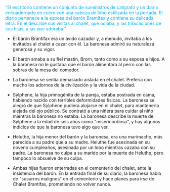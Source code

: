 <font color="#00b0f0">"El escritorio contiene un conjunto de suministros de calígrafo y un diario encuadernado en cuero con una cabeza de lobo estilizada en la portada. El diario pertenece a la esposa del barón Brantifax y contiene su delicada letra. En él describe sus visitas al chalet, que odiaba, y las tribulaciones de sus hijas, a las que adoraba."</font>

-   El barón Brantifax era un ávido cazador y, a menudo, invitaba a los invitados al chalet a cazar con él. La baronesa admiró su naturaleza generosa y su vigor.

-   El barón amaba a su fiel mastín, Brorn, tanto como a su esposa e hijos. A la baronesa no le gustaba que el barón alimentara al perro con las sobras de la mesa del comedor.

-   La baronesa se sentía demasiado aislada en el chalet. Prefería con mucho los adornos de la civilización y la vida de la ciudad.

-   Sylphene, la hija primogénita de la pareja, estaba postrada en cama, habiendo nacido con terribles deformidades físicas. La baronesa se alegró de que Sylphene pudiera alojarse en el chalet, para mantenerla alejada del ojo público. Se contrató a una niñera para cuidar al niño mientras la baronesa no estaba. La baronesa describe la muerte de Sylphene a la edad de seis años como "misericordiosa", y hay algunos indicios de que la baronesa tuvo algo que ver.

-   Heluthe, la hija menor del barón y la baronesa, era una marimacho, más parecida a su padre que a su madre. Heluthe fue asesinada en su noveno cumpleaños, asesinada por un lobo mientras cazaba con su padre. La baronesa no culpa a su marido por la muerte de Heluthe, pero tampoco lo absuelve de su culpa.

-   Ambas hijas fueron enterradas en el cementerio del chalet, ante la insistencia del barón. En la entrada final de su diario, la baronesa habla de "susurros malignos" en el cementerio y hace planes para irse de Chalet Brantifax, prometiendo no volver nunca.